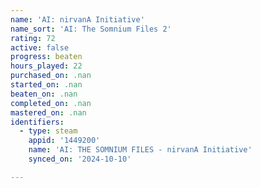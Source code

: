 ```yaml
---
name: 'AI: nirvanA Initiative'
name_sort: 'AI: The Somnium Files 2'
rating: 72
active: false
progress: beaten
hours_played: 22
purchased_on: .nan
started_on: .nan
beaten_on: .nan
completed_on: .nan
mastered_on: .nan
identifiers:
  - type: steam
    appid: '1449200'
    name: 'AI: THE SOMNIUM FILES - nirvanA Initiative'
    synced_on: '2024-10-10'

---
```

